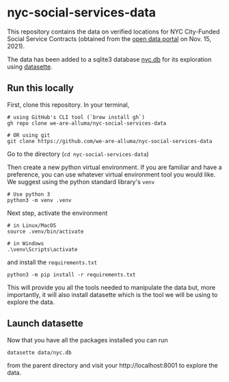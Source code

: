 # nyc-social-services-data

This repository contains the data on verified locations for NYC City-Funded Social Service Contracts (obtained from the [open data portal](https://data.cityofnewyork.us/browse?Data-Collection_Data-Collection=Verified+Locations+for+NYC+City-Funded+Social+Service+Contracts) on Nov. 15, 2021).

The data has been added to a sqlite3 database [nyc.db](data/nyc.db) for its exploration using [datasette](https://datasette.io/).

## Run this locally

First, clone this repository. In your terminal,
```shell
# using GitHub's CLI tool (`brew install gh`)
gh repo clone we-are-alluma/nyc-social-services-data

# OR using git
git clone https://github.com/we-are-alluma/nyc-social-services-data
```

Go to the directory (`cd nyc-social-services-data`)

Then create a new python virtual environment. If you are familiar and have a preference, you can use whatever virtual environment tool you would like. We suggest using the python standard library's `venv`

```shell
# Use python 3
python3 -m venv .venv
```

Next step, activate the environment
```shell
# in Linux/MacOS
source .venv/bin/activate

# in Windows
.\venv\Scripts\activate
```

and install the `requirements.txt`
```shell
python3 -m pip install -r requirements.txt
```

This will provide you all the tools needed to manipulate the data but, more importantly, it will also install datasette which is the tool we will be using to explore the data. 

## Launch datasette
Now that you have all the packages installed you can run
```shell
datasette data/nyc.db
```
from the parent directory and visit your http://localhost:8001 to explore the data.

